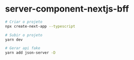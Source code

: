 # server-component-nextjs-bff

```bash
# Criar o projeto
npx create-next-app --typescript 

# Subir o projeto
yarn dev

# Gerar api fake
yarn add json-server -D
```
